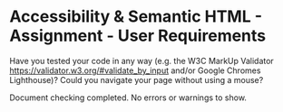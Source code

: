 # Accessibility & Semantic HTML - Assignment - User Requirements
Have you tested your code in any way (e.g. the W3C MarkUp Validator https://validator.w3.org/#validate_by_input and/or Google Chromes Lighthouse)? Could you navigate your page without using a mouse?

Document checking completed. No errors or warnings to show.

